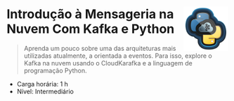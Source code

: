 <div width=100%>
    <img src="dio_course_bagde.png" width="20%" align="right">
<h1>Introdução à Mensageria na Nuvem Com Kafka e Python </h1>
</div>

> Aprenda um pouco sobre uma das arquiteturas mais utilizadas atualmente, a orientada a eventos. Para isso, explore o Kafka na nuvem usando o CloudKarafka e a linguagem de programação Python. 
* Carga horária: 1 h
* Nível: Intermediário